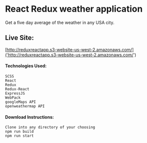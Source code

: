 # React Redux weather application

Get a five day average of the weather in any USA city.

## Live Site:
[http://reduxreactapp.s3-website-us-west-2.amazonaws.com/]('http://reduxreactapp.s3-website-us-west-2.amazonaws.com/')


#### Technologies Used:

```
SCSS
React
Redux
Redux-React
ExpressJS
WebPack
googleMaps API
openweathermap API
```

#### Download Instructions:

```
Clone into any directory of your choosing
npm run build
npm run start
```
